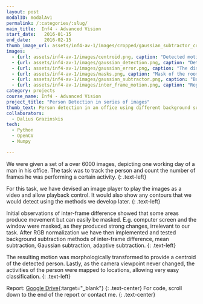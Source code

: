 ```yaml
---
layout: post
modalID: modalAv1
permalink: /:categories/:slug/
main_title:  Inf4 - Advanced Vision
start_date:   2016-01-15
end_date:     2016-02-15
thumb_image_url: assets/inf4-av-1/images/cropped/gaussian_subtractor_cropped.png
images:
  - {url: assets/inf4-av-1/images/centroid.png, caption: "Detected motion of a person and the centroid. This is how the final result that uses a Gaussian model of the background looked under the hood.", id: centroid}
  - {url: assets/inf4-av-1/images/gaussian_detection.png, caption: "Detected motion of a person and the centroid, also using the Gaussian background model. This time, the detection boundary and centroid are superimposed on the input image.", id: gaussian_detection}
  - {url: assets/inf4-av-1/images/gaussian_error.png, caption: "The distance between two consecutive centroids (or potentially the median difference of more), showing large motions or outliers.", id: gaussian_error}
  - {url: assets/inf4-av-1/images/masks.png, caption: "Mask of the room, before being applied to the images. The static mask can be used as the viewpoint of the camera never changes.", id: masks}
  - {url: assets/inf4-av-1/images/gaussian_subtractor.png, caption: "Background subtraction, using the Gaussian background model, before applying morphological transformations.", id: gaussian_subtractor}
  - {url: assets/inf4-av-1/images/inter_frame_motion.png, caption: "Regions of motion, detected using simple background subtraction, with morphological transformations applied.", id: inter_frame_motion}
category: projects
course_name: Inf4 - Advanced Vision
project_title: "Person Detection in series of images"
thumb_text: Person detection in an office using different background subtraction techniques
collaborators:
  - Dalius Grazinskis
tech:
  - Python
  - OpenCV
  - Numpy

---
```


We were given a set of a over 6000 images, depicting one working day of a man in his office. The task was to track the person and count the number of frames he was performing a certain activity.
{: .text-left}

For this task, we have devised an image player to play the images as a video and allow playback control. It would also show any contours that we would detect using the methods we develop later.
{: .text-left}

Initial observations of inter-frame difference showed that some areas produce movement but can easily be masked. E.g. computer screen and the window were masked, as they produced strong changes, irrelevant to our task. After RGB normalization we have then implemented and tested background subtraction methods of inter-frame difference, mean subtraction, Gaussian subtraction, adaptive subtraction.
{: .text-left}

The resulting motion was morphologically transformed to provide a centroid of the detected person. Lastly, as the camera viewpoint never changed, the activities of the person were mapped to locations, allowing very easy classification.
{: .text-left}

Report: [Google Drive](https://drive.google.com/open?id=1H2Vc-TMACEamRlyMmcv_jhvaJ4QL8EQY){:target="_blank"}
{: .text-center}
For code, scroll down to the end of the report or contact me.
{: .text-center}
